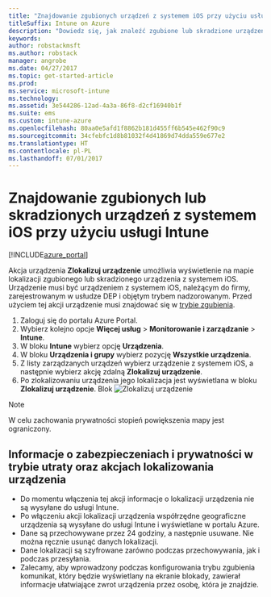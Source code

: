 ```yaml
---
title: "Znajdowanie zgubionych urządzeń z systemem iOS przy użyciu usługi Intune"
titleSuffix: Intune on Azure
description: "Dowiedz się, jak znaleźć zgubione lub skradzione urządzenia z systemem iOS przy użyciu usługi Intune."
keywords: 
author: robstackmsft
ms.author: robstack
manager: angrobe
ms.date: 04/27/2017
ms.topic: get-started-article
ms.prod: 
ms.service: microsoft-intune
ms.technology: 
ms.assetid: 3e544286-12ad-4a3a-86f8-d2cf16940b1f
ms.suite: ems
ms.custom: intune-azure
ms.openlocfilehash: 80aa0e5afd1f8862b181d455ff6b545e462f90c9
ms.sourcegitcommit: 34cfebfc1d8b81032f4d41869d74dda559e677e2
ms.translationtype: HT
ms.contentlocale: pl-PL
ms.lasthandoff: 07/01/2017
---
```

# <a name="locate-lost-or-stolen-ios-devices-with-intune"></a>Znajdowanie zgubionych lub skradzionych urządzeń z systemem iOS przy użyciu usługi Intune


[!INCLUDE[azure_portal](./includes/azure_portal.md)]

Akcja urządzenia **Zlokalizuj urządzenie** umożliwia wyświetlenie na mapie lokalizacji zgubionego lub skradzionego urządzenia z systemem iOS. Urządzenie musi być urządzeniem z systemem iOS, należącym do firmy, zarejestrowanym w usłudze DEP i objętym trybem nadzorowanym. Przed użyciem tej akcji urządzenie musi znajdować się w [trybie zgubienia](/intune-azure/manage-devices/lost-mode.md).

1. Zaloguj się do portalu Azure Portal.
2. Wybierz kolejno opcje **Więcej usług** > **Monitorowanie i zarządzanie** > **Intune**.
3. W bloku **Intune** wybierz opcję **Urządzenia**.
4. W bloku **Urządzenia i grupy** wybierz pozycję **Wszystkie urządzenia**.
5. Z listy zarządzanych urządzeń wybierz urządzenie z systemem iOS, a następnie wybierz akcję zdalną **Zlokalizuj urządzenie**.
6. Po zlokalizowaniu urządzenia jego lokalizacja jest wyświetlana w bloku **Zlokalizuj urządzenie**.
    Blok ![Zlokalizuj urządzenie](./media/locate-device.png)

>[!NOTE]
>W celu zachowania prywatności stopień powiększenia mapy jest ograniczony.

## <a name="security-and-privacy-information-for-the-lost-mode-and-locate-device-actions"></a>Informacje o zabezpieczeniach i prywatności w trybie utraty oraz akcjach lokalizowania urządzenia
- Do momentu włączenia tej akcji informacje o lokalizacji urządzenia nie są wysyłane do usługi Intune.
- Po włączeniu akcji lokalizacji urządzenia współrzędne geograficzne urządzenia są wysyłane do usługi Intune i wyświetlane w portalu Azure.
- Dane są przechowywane przez 24 godziny, a następnie usuwane. Nie można ręcznie usunąć danych lokalizacji.
- Dane lokalizacji są szyfrowane zarówno podczas przechowywania, jak i podczas przesyłania.
- Zalecamy, aby wprowadzony podczas konfigurowania trybu zgubienia komunikat, który będzie wyświetlany na ekranie blokady, zawierał informacje ułatwiające zwrot urządzenia przez osobę, która je znajdzie.
